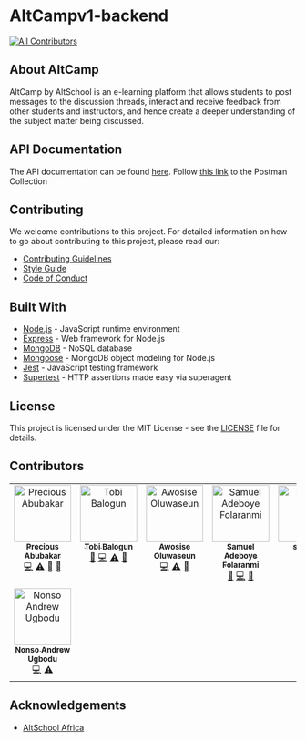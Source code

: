 # AltCampv1-backend

<!-- ALL-CONTRIBUTORS-BADGE:START - Do not remove or modify this section -->
[![All Contributors](https://img.shields.io/badge/all_contributors-8-orange.svg?style=flat-square)](#contributors-)
<!-- ALL-CONTRIBUTORS-BADGE:END -->

## About AltCamp

AltCamp by AltSchool is an e-learning platform that allows students to post messages to the discussion threads, interact and receive feedback from other students and instructors, and hence create a deeper understanding of the subject matter being discussed.

## API Documentation

The API documentation can be found [here](https://the-altcamp.onrender.com/api-docs).
Follow [this link](https://documenter.getpostman.com/view/21313847/2s93eePUTg#intro) to the Postman Collection

## Contributing

We welcome contributions to this project. For detailed information on how to go about contributing to this project, please read our:

- [Contributing Guidelines](/CONTRIBUTING.md)
- [Style Guide](/CONTRIBUTING.md#style-guide)
- [Code of Conduct](/CODE_OF_CONDUCT.md)

## Built With

- [Node.js](https://nodejs.org/en/) - JavaScript runtime environment
- [Express](https://expressjs.com/) - Web framework for Node.js
- [MongoDB](https://www.mongodb.com/) - NoSQL database
- [Mongoose](https://mongoosejs.com/) - MongoDB object modeling for Node.js
- [Jest](https://jestjs.io/) - JavaScript testing framework
- [Supertest](https://github.com/ladjs/supertest#readme) - HTTP assertions made easy via superagent

## License

This project is licensed under the MIT License - see the [LICENSE](/LICENSE) file for details.

## Contributors

<!-- ALL-CONTRIBUTORS-LIST:START - Do not remove or modify this section -->
<!-- prettier-ignore-start -->
<!-- markdownlint-disable -->
<table>
  <tbody>
    <tr>
      <td align="center" valign="top" width="14.28%"><a href="http://thepda.tech"><img src="https://avatars.githubusercontent.com/u/71160347?v=4?s=100" width="100px;" alt="Precious Abubakar"/><br /><sub><b>Precious Abubakar</b></sub></a><br /><a href="https://github.com/AltCamp/altcampv1-backend/commits?author=misspee007" title="Code">💻</a> <a href="https://github.com/AltCamp/altcampv1-backend/commits?author=misspee007" title="Tests">⚠️</a> <a href="#maintenance-misspee007" title="Maintenance">🚧</a> <a href="https://github.com/AltCamp/altcampv1-backend/pulls?q=is%3Apr+reviewed-by%3Amisspee007" title="Reviewed Pull Requests">👀</a></td>
      <td align="center" valign="top" width="14.28%"><a href="https://github.com/tobisupreme"><img src="https://avatars.githubusercontent.com/u/98078707?v=4?s=100" width="100px;" alt="Tobi Balogun"/><br /><sub><b>Tobi Balogun</b></sub></a><br /><a href="#maintenance-tobisupreme" title="Maintenance">🚧</a> <a href="https://github.com/AltCamp/altcampv1-backend/commits?author=tobisupreme" title="Code">💻</a> <a href="https://github.com/AltCamp/altcampv1-backend/commits?author=tobisupreme" title="Tests">⚠️</a> <a href="https://github.com/AltCamp/altcampv1-backend/pulls?q=is%3Apr+reviewed-by%3Atobisupreme" title="Reviewed Pull Requests">👀</a></td>
      <td align="center" valign="top" width="14.28%"><a href="https://github.com/jhhornn"><img src="https://avatars.githubusercontent.com/u/66667958?v=4?s=100" width="100px;" alt="Awosise Oluwaseun"/><br /><sub><b>Awosise Oluwaseun</b></sub></a><br /><a href="https://github.com/AltCamp/altcampv1-backend/commits?author=jhhornn" title="Code">💻</a> <a href="https://github.com/AltCamp/altcampv1-backend/commits?author=jhhornn" title="Tests">⚠️</a> <a href="https://github.com/AltCamp/altcampv1-backend/pulls?q=is%3Apr+reviewed-by%3Ajhhornn" title="Reviewed Pull Requests">👀</a></td>
      <td align="center" valign="top" width="14.28%"><a href="https://boyei.tech/"><img src="https://avatars.githubusercontent.com/u/74235313?v=4?s=100" width="100px;" alt="Samuel Adeboye Folaranmi"/><br /><sub><b>Samuel Adeboye Folaranmi</b></sub></a><br /><a href="https://github.com/AltCamp/altcampv1-backend/commits?author=Boye95" title="Documentation">📖</a> <a href="https://github.com/AltCamp/altcampv1-backend/commits?author=Boye95" title="Code">💻</a> <a href="https://github.com/AltCamp/altcampv1-backend/pulls?q=is%3Apr+reviewed-by%3ABoye95" title="Reviewed Pull Requests">👀</a></td>
      <td align="center" valign="top" width="14.28%"><a href="https://emerge-testing.vercel.app/signup"><img src="https://avatars.githubusercontent.com/u/102043619?v=4?s=100" width="100px;" alt="skyreal"/><br /><sub><b>skyreal</b></sub></a><br /><a href="https://github.com/AltCamp/altcampv1-backend/commits?author=Skywonda" title="Code">💻</a></td>
      <td align="center" valign="top" width="14.28%"><a href="https://github.com/iamaamunir"><img src="https://avatars.githubusercontent.com/u/94959280?v=4?s=100" width="100px;" alt="Munir Abdullahi"/><br /><sub><b>Munir Abdullahi</b></sub></a><br /><a href="#ideas-iamaamunir" title="Ideas, Planning, & Feedback">🤔</a> <a href="https://github.com/AltCamp/altcampv1-backend/pulls?q=is%3Apr+reviewed-by%3Aiamaamunir" title="Reviewed Pull Requests">👀</a> <a href="https://github.com/AltCamp/altcampv1-backend/commits?author=iamaamunir" title="Documentation">📖</a></td>
      <td align="center" valign="top" width="14.28%"><a href="https://github.com/AnthoniaNwanya"><img src="https://avatars.githubusercontent.com/u/105661899?v=4?s=100" width="100px;" alt="Anthonia Nwanya"/><br /><sub><b>Anthonia Nwanya</b></sub></a><br /><a href="https://github.com/AltCamp/altcampv1-backend/commits?author=AnthoniaNwanya" title="Code">💻</a></td>
    </tr>
    <tr>
      <td align="center" valign="top" width="14.28%"><a href="https://github.com/Arndy345"><img src="https://avatars.githubusercontent.com/u/56146728?v=4?s=100" width="100px;" alt="Nonso Andrew Ugbodu"/><br /><sub><b>Nonso Andrew Ugbodu</b></sub></a><br /><a href="https://github.com/AltCamp/altcampv1-backend/commits?author=Arndy345" title="Code">💻</a> <a href="https://github.com/AltCamp/altcampv1-backend/commits?author=Arndy345" title="Tests">⚠️</a></td>
    </tr>
  </tbody>
</table>

<!-- markdownlint-restore -->
<!-- prettier-ignore-end -->

<!-- ALL-CONTRIBUTORS-LIST:END -->

## Acknowledgements

- [AltSchool Africa](https://www.altschoolafrica.com/schools/engineering)
